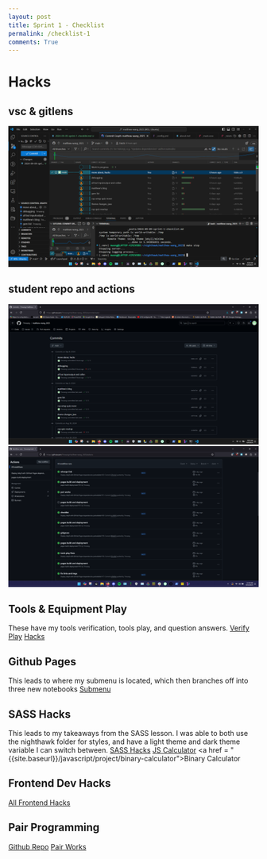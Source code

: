 ```yaml
---
layout: post
title: Sprint 1 - Checklist
permalink: /checklist-1
comments: True
---
```


# Hacks

## vsc & gitlens

<img src = "images/vsc.png">

## student repo and actions

<img src = "images/repo.png">
<img src = "images/actions.png">

## Tools & Equipment Play

These have my tools verification, tools play, and question answers.
<a href = "{{site.baseurl}}/devops/tools/verify">Verify</a>
<a href = "{{site.baseurl}}/devops/github/pages/play">Play</a>
<a href = "{{site.baseurl}}/devops/hacks">Hacks</a>

## Github Pages

This leads to where my submenu is located, which then branches off into three new notebooks
<a href = "{{site.baseurl}}/">Submenu</a>

## SASS Hacks

This leads to my takeaways from the SASS lesson. I was able to both use the nighthawk folder for styles, and have a light theme and dark theme variable I can switch between.
<a href = "{{site.baseurl}}/2024/09/08/sass-hacks_IPYNB_2_.html">SASS Hacks</a>
<a href = "{{site.baseurl}}/javascript/project/calculator">JS Calculator</a>
\<a href = "{{site.baseurl}}/javascript/project/binary-calculator">Binary Calculator</a>
## Frontend Dev Hacks

<a href = "{{site.baseurl}}/2024/09/08/frontend-dev_IPYNB_2_.html">All Frontend Hacks</a>

## Pair Programming

<a href = "https://github.com/7mwang/bubble-popper">Github Repo</a>
<a href = "https://7mwang.github.io/Bubble-Popper/">Pair Works</a>